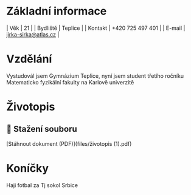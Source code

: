 
# Základní informace

| Věk      | 21                   |
| Bydliště | Teplice              |
| Kontakt  | +420 725 497 401     |
| E-mail   | jirka-sirka@atlas.cz |

# Vzdělání
Vystudovál jsem Gymnázium Teplice, nyní jsem student třetího ročníku Matematicko fyzikální fakulty na Karlově univerzitě

# Životopis

## 📄 Stažení souboru

[Stáhnout dokument (PDF)](files/životopis (1).pdf)

# Koníčky
Haji fotbal za Tj sokol Srbice
